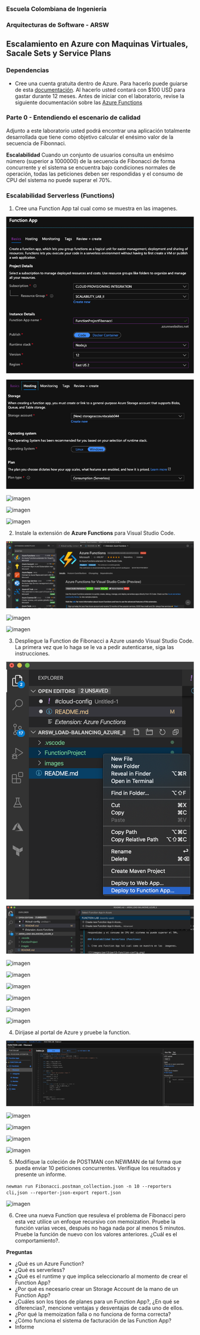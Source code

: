 ### Escuela Colombiana de Ingeniería
### Arquitecturas de Software - ARSW

## Escalamiento en Azure con Maquinas Virtuales, Sacale Sets y Service Plans

### Dependencias
* Cree una cuenta gratuita dentro de Azure. Para hacerlo puede guiarse de esta [documentación](https://azure.microsoft.com/es-es/free/students/). Al hacerlo usted contará con $100 USD para gastar durante 12 meses.
Antes de iniciar con el laboratorio, revise la siguiente documentación sobre las [Azure Functions](https://www.c-sharpcorner.com/article/an-overview-of-azure-functions/)

### Parte 0 - Entendiendo el escenario de calidad

Adjunto a este laboratorio usted podrá encontrar una aplicación totalmente desarrollada que tiene como objetivo calcular el enésimo valor de la secuencia de Fibonnaci.

**Escalabilidad**
Cuando un conjunto de usuarios consulta un enésimo número (superior a 1000000) de la secuencia de Fibonacci de forma concurrente y el sistema se encuentra bajo condiciones normales de operación, todas las peticiones deben ser respondidas y el consumo de CPU del sistema no puede superar el 70%.

### Escalabilidad Serverless (Functions)

1. Cree una Function App tal cual como se muestra en las  imagenes.

![](images/part3/part3-function-config.png)

![](images/part3/part3-function-configii.png)

![imagen](https://github.com/user-attachments/assets/a9ed4515-b6dc-4a59-8cec-8b33da552604)

![imagen](https://github.com/user-attachments/assets/7416a0da-1d89-4078-b74e-fe2b5d8a0e8e)

![imagen](https://github.com/user-attachments/assets/59d59a27-5138-4805-acb7-7a2035084fe0)

2. Instale la extensión de **Azure Functions** para Visual Studio Code.

![](images/part3/part3-install-extension.png)

![imagen](https://github.com/user-attachments/assets/f0c6ccb7-128f-4c02-b96d-48bd4608480f)

![imagen](https://github.com/user-attachments/assets/3eec6786-e2af-47b0-a9d7-9b41e03aa637)

3. Despliegue la Function de Fibonacci a Azure usando Visual Studio Code. La primera vez que lo haga se le va a pedir autenticarse, siga las instrucciones.

![](images/part3/part3-deploy-function-1.png)

![](images/part3/part3-deploy-function-2.png)

![imagen](https://github.com/user-attachments/assets/2746f415-af93-40b9-a613-f2b0056d61e0)

![imagen](https://github.com/user-attachments/assets/ff0a38e4-f943-46dc-becb-2f57788905c6)

![imagen](https://github.com/user-attachments/assets/8f8d25d8-6a1b-492b-ac76-d8c0158472ed)

![imagen](https://github.com/user-attachments/assets/cddd704a-dc70-48d9-b1db-dd0c42ce9724)

![imagen](https://github.com/user-attachments/assets/5bec231c-e356-4369-a603-abf011dc6628)

![imagen](https://github.com/user-attachments/assets/2c698508-93b5-4879-8c98-d9ddfaae953c)


4. Dirijase al portal de Azure y pruebe la function.

![](images/part3/part3-test-function.png)

![imagen](https://github.com/user-attachments/assets/c0ad2ff8-9a6d-4ffc-b59a-4687f5dc62b1)

![imagen](https://github.com/user-attachments/assets/be5544dd-435e-485e-8780-7a1af5df8e84)

![imagen](https://github.com/user-attachments/assets/5269702b-bbdb-4ee2-8f14-5406a64bb5f3)

![imagen](https://github.com/user-attachments/assets/052f55a1-7c90-4003-a11a-f520b6f03876)

5. Modifique la coleción de POSTMAN con NEWMAN de tal forma que pueda enviar 10 peticiones concurrentes. Verifique los resultados y presente un informe.

`newman run Fibonacci.postman_collection.json -n 10 --reporters cli,json --reporter-json-export report.json`

![imagen](https://github.com/user-attachments/assets/7a885631-6709-4814-a85e-f4d54d677eff)


6. Cree una nueva Function que resuleva el problema de Fibonacci pero esta vez utilice un enfoque recursivo con memoization. Pruebe la función varias veces, después no haga nada por al menos 5 minutos. Pruebe la función de nuevo con los valores anteriores. ¿Cuál es el comportamiento?.

**Preguntas**

* ¿Qué es un Azure Function?
* ¿Qué es serverless?
* ¿Qué es el runtime y que implica seleccionarlo al momento de crear el Function App?
* ¿Por qué es necesario crear un Storage Account de la mano de un Function App?
* ¿Cuáles son los tipos de planes para un Function App?, ¿En qué se diferencias?, mencione ventajas y desventajas de cada uno de ellos.
* ¿Por qué la memoization falla o no funciona de forma correcta?
* ¿Cómo funciona el sistema de facturación de las Function App?
* Informe
